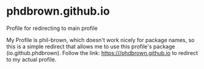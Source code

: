 # phdbrown.github.io
Profile for redirecting to main profile

My Profile is phil-brown, which doesn't work nicely for package names, so this is a simple redirect that allows me to use this profile's package (io.github.phdbrown). Follow the link: [https:///phdbrown.github.io](https:///phdbrown.github.io) to redirect to my actual profile.
